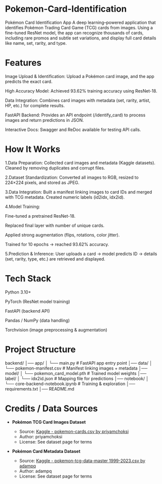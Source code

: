 # Pokemon-Card-Identification
Pokémon Card Identification App  A deep learning–powered application that identifies Pokémon Trading Card Game (TCG) cards from images. Using a fine-tuned ResNet model, the app can recognize thousands of cards, including rare promos and subtle set variations, and display full card details like name, set, rarity, and type.

# Features
Image Upload & Identification: Upload a Pokémon card image, and the app predicts the exact card.

High Accuracy Model: Achieved 93.62% training accuracy using ResNet-18.

Data Integration: Combines card images with metadata (set, rarity, artist, HP, etc.) for complete results.

FastAPI Backend: Provides an API endpoint (/identify_card) to process images and return predictions in JSON.

Interactive Docs: Swagger and ReDoc available for testing API calls.

# How It Works

1.Data Preparation: Collected card images and metadata (Kaggle datasets). Cleaned by removing duplicates and corrupt files.

2.Dataset Standardization: Converted all images to RGB, resized to 224×224 pixels, and stored as JPEG.

3.Data Integration: Built a manifest linking images to card IDs and merged with TCG metadata. Created numeric labels (id2idx, idx2id).

4.Model Training:

Fine-tuned a pretrained ResNet-18.

Replaced final layer with number of unique cards.

Applied strong augmentation (flips, rotations, color jitter).

Trained for 10 epochs → reached 93.62% accuracy.

5.Prediction & Inference: User uploads a card → model predicts ID → details (set, rarity, type, etc.) are retrieved and displayed.

# Tech Stack
Python 3.10+

PyTorch (ResNet model training)

FastAPI (backend API)

Pandas / NumPy (data handling)

Torchvision (image preprocessing & augmentation)

# Project Structure
backend/
│── app/
│   └── main.py              # FastAPI app entry point
│── data/
│   └── pokemon-manifest.csv # Manifest linking images + metadata
│── model/
│   └── pokemon_card_model.pth # Trained model weights
│── label/
│   └── idx2id.json          # Mapping file for predictions
│── notebook/
│   └── core-backend-notebook.ipynb # Training & exploration
│── requirements.txt
│── README.md

# Credits / Data Sources

- **Pokémon TCG Card Images Dataset**
  - Source: [Kaggle - pokemon-cards.csv by priyamchoksi](https://www.kaggle.com/datasets/priyamchoksi/pokemon-cards)
  - Author: priyamchoksi
  - License: See dataset page for terms

- **Pokémon Card Metadata Dataset**
  - Source: [Kaggle - pokemon-tcg-data-master 1999-2023.csv by adampq](https://www.kaggle.com/datasets/adampq/pokemon-tcg-all-cards-1999-2023)
  - Author: adampq
  - License: See dataset page for terms
